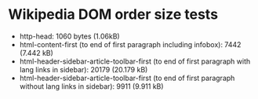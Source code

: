 # Wikipedia DOM order size tests

* http-head: 1060 bytes (1.06kB)
* html-content-first (to end of first paragraph including infobox): 7442 (7.442 kB) 
* html-header-sidebar-article-toolbar-first (to end of first paragraph with lang links in sidebar): 20179 (20.179 kB)
* html-header-sidebar-article-toolbar-first (to end of first paragraph without lang links in sidebar): 9911 (9.911 kB)
